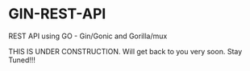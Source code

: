 # GIN-REST-API
REST API using GO - Gin/Gonic and Gorilla/mux

THIS IS UNDER CONSTRUCTION. Will get back to you very soon.
Stay Tuned!!!
